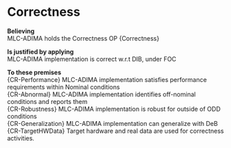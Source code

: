 # Correctness

**Believing**  
MLC-ADIMA holds the Correctness OP {Correctness}  

**Is justified by applying**  
MLC-ADIMA implementation is correct w.r.t DIB, under FOC  

**To these premises**  
{CR-Performance} MLC-ADIMA implementation satisfies performance requirements within Nominal conditions  
{CR-Abnormal} MLC-ADIMA implementation identifies off-nominal conditions and reports them  
{CR-Robustness} MLC-ADIMA implementation is robust for outside of ODD conditions  
{CR-Generalization} MLC-ADIMA implementation can generalize with DeB  
{CR-TargetHWData} Target hardware and real data are used for correctness activities.  

